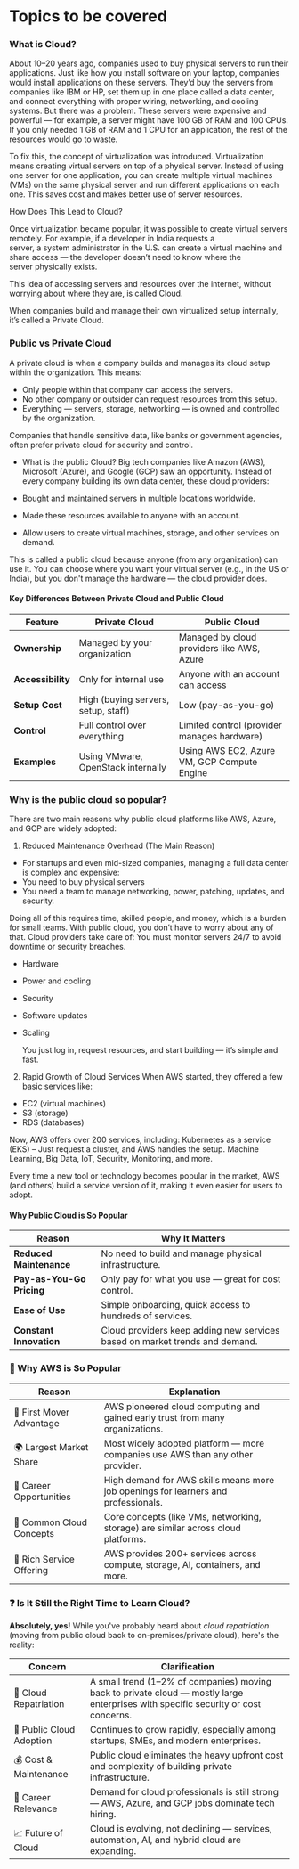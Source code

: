 # Topics to be covered
### What is Cloud?

  About 10–20 years ago, companies used to buy physical servers to run their applications. Just like how you install software on your laptop, 
  companies would install applications on these servers. They’d buy the servers from companies like IBM or HP, set them up in one place called a   data center, and connect everything with proper wiring, networking, and cooling systems.
  But there was a problem. These servers were expensive and powerful — for example, a server might have 100 GB of RAM and 100 CPUs. If you only     needed 1 GB of RAM and 1 CPU for an application, the rest of the resources would go to waste.

  To fix this, the concept of virtualization was introduced.
  Virtualization means creating virtual servers on top of a physical server. Instead of using one server for one application, 
  you can create multiple virtual machines (VMs) on the same physical server and run different applications on each one. 
  This saves cost and makes better use of server resources.

  How Does This Lead to Cloud?

  Once virtualization became popular, it was possible to create virtual servers remotely. For example, if a developer in India requests a       
  server, a system administrator in the U.S. can create  a virtual machine and share access — the developer doesn’t need to know where the   
  server physically exists.
  
  This idea of accessing servers and resources over the internet, without worrying about where they are, is called Cloud.

When companies build and manage their own virtualized setup internally, it’s called a Private Cloud.

### Public vs Private Cloud
A private cloud is when a company builds and manages its cloud setup within the organization. This means:
* Only people within that company can access the servers.
* No other company or outsider can request resources from this setup.
* Everything — servers, storage, networking — is owned and controlled by the organization.
  
Companies that handle sensitive data, like banks or government agencies, often prefer private cloud for security and control.
* What is the public Cloud?
  Big tech companies like Amazon (AWS), Microsoft (Azure), and Google (GCP) saw an opportunity. Instead of every company building its own data center, these cloud providers:

* Bought and maintained servers in multiple locations worldwide.
* Made these resources available to anyone with an account.
* Allow users to create virtual machines, storage, and other services on demand.

This is called a public cloud because anyone (from any organization) can use it. You can choose where you want your virtual server (e.g., in the US or India), but you don't manage the hardware — the cloud provider does.

#### Key Differences Between Private Cloud and Public Cloud

| **Feature**     | **Private Cloud**                                 | **Public Cloud**                                      |
|-----------------|---------------------------------------------------|-------------------------------------------------------|
| **Ownership**   | Managed by your organization                      | Managed by cloud providers like AWS, Azure            |
| **Accessibility** | Only for internal use                             | Anyone with an account can access                     |
| **Setup Cost**  | High (buying servers, setup, staff)               | Low (pay-as-you-go)                                   |
| **Control**     | Full control over everything                      | Limited control (provider manages hardware)           |
| **Examples**    | Using VMware, OpenStack internally                | Using AWS EC2, Azure VM, GCP Compute Engine           |



### Why is the public cloud so popular?
There are two main reasons why public cloud platforms like AWS, Azure, and GCP are widely adopted:

1. Reduced Maintenance Overhead (The Main Reason)
  * For startups and even mid-sized companies, managing a full data center is complex and expensive:
  * You need to buy physical servers
  * You need a team to manage networking, power, patching, updates, and security.

Doing all of this requires time, skilled people, and money, which is a burden for small teams.
With public cloud, you don’t have to worry about any of that. Cloud providers take care of:
You must monitor servers 24/7 to avoid downtime or security breaches.
* Hardware
* Power and cooling
* Security
* Software updates
* Scaling
  
  You just log in, request resources, and start building — it’s simple and fast.

2. Rapid Growth of Cloud Services
When AWS started, they offered a few basic services like:
* EC2 (virtual machines)
* S3 (storage)
* RDS (databases)

Now, AWS offers over 200 services, including:
Kubernetes as a service (EKS) – Just request a cluster, and AWS handles the setup. Machine Learning, Big Data, IoT, Security, Monitoring, and more.

Every time a new tool or technology becomes popular in the market, AWS (and others) build a service version of it, making it even easier for users to adopt.

#### Why Public Cloud is So Popular

| **Reason**              | **Why It Matters**                                                             |
|-------------------------|---------------------------------------------------------------------------------|
| **Reduced Maintenance** | No need to build and manage physical infrastructure.                           |
| **Pay-as-You-Go Pricing** | Only pay for what you use — great for cost control.                           |
| **Ease of Use**         | Simple onboarding, quick access to hundreds of services.                       |
| **Constant Innovation** | Cloud providers keep adding new services based on market trends and demand.    |



### 🚀 Why AWS is So Popular

| **Reason**              | **Explanation**                                                                 |
|-------------------------|---------------------------------------------------------------------------------|
| 🥇 First Mover Advantage | AWS pioneered cloud computing and gained early trust from many organizations. |
| 🌍 Largest Market Share  | Most widely adopted platform — more companies use AWS than any other provider. |
| 💼 Career Opportunities  | High demand for AWS skills means more job openings for learners and professionals. |
| 🔁 Common Cloud Concepts | Core concepts (like VMs, networking, storage) are similar across cloud platforms. |
| 🔧 Rich Service Offering | AWS provides 200+ services across compute, storage, AI, containers, and more.   |

### ❓ Is It Still the Right Time to Learn Cloud?

**Absolutely, yes!** While you've probably heard about *cloud repatriation* (moving from public cloud back to on-premises/private cloud), here's the reality:

| **Concern**                         | **Clarification**                                                                 |
|------------------------------------|-----------------------------------------------------------------------------------|
| 🔁 Cloud Repatriation               | A small trend (1–2% of companies) moving back to private cloud — mostly large enterprises with specific security or cost concerns. |
| 🚀 Public Cloud Adoption            | Continues to grow rapidly, especially among startups, SMEs, and modern enterprises. |
| 💰 Cost & Maintenance               | Public cloud eliminates the heavy upfront cost and complexity of building private infrastructure. |
| 💼 Career Relevance                 | Demand for cloud professionals is still strong — AWS, Azure, and GCP jobs dominate tech hiring. |
| 📈 Future of Cloud                  | Cloud is evolving, not declining — services, automation, AI, and hybrid cloud are expanding. |




